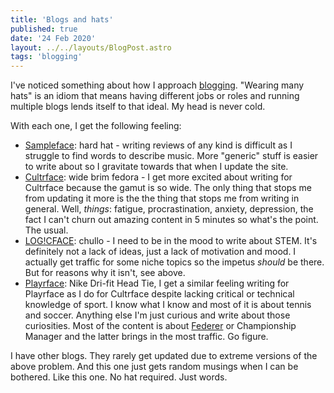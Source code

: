```yaml
---
title: 'Blogs and hats'
published: true
date: '24 Feb 2020'
layout: ../../layouts/BlogPost.astro
tags: 'blogging'
---
```


I've noticed something about how I approach [blogging](/wiki/blogging/). "Wearing many hats" is an idiom that means having different jobs or roles and running multiple blogs lends itself to that ideal. My head is never cold.

With each one, I get the following feeling:

* [Sampleface](https://sampleface.co.uk/): hard hat - writing reviews of any kind is difficult as I struggle to find words to describe music. More "generic" stuff is easier to write about so I gravitate towards that when I update the site.
* [Cultrface](https://cultrface.co.uk/): wide brim fedora - I get more excited about writing for Cultrface because the gamut is so wide. The only thing that stops me from updating it more is the the thing that stops me from writing in general. Well, _things_: fatigue, procrastination, anxiety, depression, the fact I can't churn out amazing content in 5 minutes so what's the point. The usual.
* [LOG!CFACE](https://logicface.co.uk/): chullo - I need to be in the mood to write about STEM. It's definitely not a lack of ideas, just a lack of motivation and mood. I actually get traffic for some niche topics so the impetus _should_ be there. But for reasons why it isn't, see above.
* [Playrface](https://playrface.co.uk/): Nike Dri-fit Head Tie, I get a similar feeling writing for Playrface as I do for Cultrface despite lacking critical or technical knowledge of sport. I know what I know and most of it is about tennis and soccer. Anything else I'm just curious and write about those curiosities. Most of the content is about [Federer](/posts/last-donut-of-the-night-when-federer-dilla-united-for-1-weekend/) or Championship Manager and the latter brings in the most traffic. Go figure.

I have other blogs. They rarely get updated due to extreme versions of the above problem. And this one just gets random musings when I can be bothered. Like this one. No hat required. Just words.